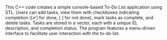 This C++ code creates a simple console-based To-Do List application using STL. Users can add tasks, view them with checkboxes indicating completion ([✔] for done, [ ] for not done), mark tasks as complete, and delete tasks. Tasks are stored in a vector, each with a unique ID, description, and completion status. The program features a menu-driven interface to facilitate user interaction with the to-do list.
